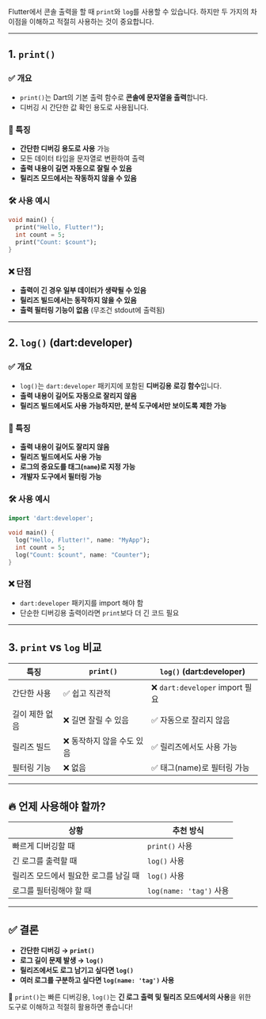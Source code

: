 
Flutter에서 콘솔 출력을 할 때 `print`와 `log`를 사용할 수 있습니다. 하지만 두 가지의 차이점을 이해하고 적절히 사용하는 것이 중요합니다.

---

## 1. `print()`
### ✅ 개요
- `print()`는 Dart의 기본 출력 함수로 **콘솔에 문자열을 출력**합니다.
- 디버깅 시 간단한 값 확인 용도로 사용됩니다.

### 🚀 특징
- **간단한 디버깅 용도로 사용** 가능
- 모든 데이터 타입을 문자열로 변환하여 출력
- **출력 내용이 길면 자동으로 잘릴 수 있음**
- **릴리즈 모드에서는 작동하지 않을 수 있음**

### 🛠 사용 예시
```dart
void main() {
  print("Hello, Flutter!");
  int count = 5;
  print("Count: $count");
}
```

### ❌ 단점
- **출력이 긴 경우 일부 데이터가 생략될 수 있음**
- **릴리즈 빌드에서는 동작하지 않을 수 있음**
- **출력 필터링 기능이 없음** (무조건 stdout에 출력됨)

---

## 2. `log()` (dart:developer)
### ✅ 개요
- `log()`는 `dart:developer` 패키지에 포함된 **디버깅용 로깅 함수**입니다.
- **출력 내용이 길어도 자동으로 잘리지 않음**
- **릴리즈 빌드에서도 사용 가능하지만, 분석 도구에서만 보이도록 제한 가능**

### 🚀 특징
- **출력 내용이 길어도 잘리지 않음**
- **릴리즈 빌드에서도 사용 가능**
- **로그의 중요도를 태그(`name`)로 지정 가능**
- **개발자 도구에서 필터링 가능**

### 🛠 사용 예시
```dart
import 'dart:developer';

void main() {
  log("Hello, Flutter!", name: "MyApp");
  int count = 5;
  log("Count: $count", name: "Counter");
}
```

### ❌ 단점
- `dart:developer` 패키지를 import 해야 함
- 단순한 디버깅용 출력이라면 `print`보다 더 긴 코드 필요

---

## 3. `print` vs `log` 비교
| 특징           | `print()` | `log()` (dart:developer) |
|---------------|----------|----------------------|
| 간단한 사용  | ✅ 쉽고 직관적 | ❌ `dart:developer` import 필요 |
| 길이 제한 없음 | ❌ 길면 잘릴 수 있음 | ✅ 자동으로 잘리지 않음 |
| 릴리즈 빌드  | ❌ 동작하지 않을 수도 있음 | ✅ 릴리즈에서도 사용 가능 |
| 필터링 기능  | ❌ 없음 | ✅ 태그(name)로 필터링 가능 |

---

## 🔥 언제 사용해야 할까?
| 상황 | 추천 방식 |
|------|----------|
| 빠르게 디버깅할 때 | `print()` 사용 |
| 긴 로그를 출력할 때 | `log()` 사용 |
| 릴리즈 모드에서 필요한 로그를 남길 때 | `log()` 사용 |
| 로그를 필터링해야 할 때 | `log(name: 'tag')` 사용 |

---

## ✅ 결론
- **간단한 디버깅 → `print()`**
- **로그 길이 문제 발생 → `log()`**
- **릴리즈에서도 로그 남기고 싶다면 `log()`**
- **여러 로그를 구분하고 싶다면 `log(name: 'tag')` 사용**

🚀 `print()`는 빠른 디버깅용, `log()`는 **긴 로그 출력 및 릴리즈 모드에서의 사용**을 위한 도구로 이해하고 적절히 활용하면 좋습니다!

